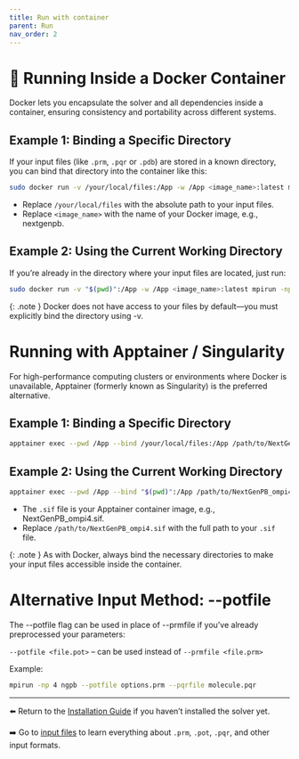 ```yaml
---
title: Run with container
parent: Run
nav_order: 2
---
```



# 🐳 Running Inside a Docker Container

Docker lets you encapsulate the solver and all dependencies inside a container, ensuring consistency and portability across different systems.

## Example 1: Binding a Specific Directory

If your input files (like `.prm`, `.pqr` or `.pdb`) are stored in a known directory, you can bind that directory into the container like this:

```bash
sudo docker run -v /your/local/files:/App -w /App <image_name>:latest mpirun -np 4 ngpb --prmfile options.prm
```

- Replace `/your/local/files` with the absolute path to your input files.
- Replace `<image_name>` with the name of your Docker image, e.g., nextgenpb.

## Example 2: Using the Current Working Directory

If you’re already in the directory where your input files are located, just run:

```bash
sudo docker run -v "$(pwd)":/App -w /App <image_name>:latest mpirun -np 4 ngpb --prmfile options.prm
```

{: .note }
Docker does not have access to your files by default—you must explicitly bind the directory using -v.


# Running with Apptainer / Singularity

For high-performance computing clusters or environments where Docker is unavailable, Apptainer (formerly known as Singularity) is the preferred alternative.

## Example 1: Binding a Specific Directory

```bash
apptainer exec --pwd /App --bind /your/local/files:/App /path/to/NextGenPB_ompi4.sif mpirun -np 4 ngpb --prmfile options.prm
```

## Example 2: Using the Current Working Directory

```bash
apptainer exec --pwd /App --bind "$(pwd)":/App /path/to/NextGenPB_ompi4.sif mpirun -np 4 ngpb --prmfile options.prm
```

- The `.sif` file is your Apptainer container image, e.g., NextGenPB_ompi4.sif.
- Replace `/path/to/NextGenPB_ompi4.sif` with the full path to your `.sif` file.

{: .note }
As with Docker, always bind the necessary directories to make your input files accessible inside the container.


# Alternative Input Method: --potfile

The --potfile flag can be used in place of --prmfile if you’ve already preprocessed your parameters:

`--potfile <file.pot>` – can be used instead of `--prmfile <file.prm>`

Example:

```bash
mpirun -np 4 ngpb --potfile options.prm --pqrfile molecule.pqr 
```

---
⬅️ Return to the [Installation Guide](/docs/installation/container.md) if you haven’t installed the solver yet.

➡️ Go to [input files](files.md) to learn everything about `.prm`, `.pot`, `.pqr`, and other input formats.